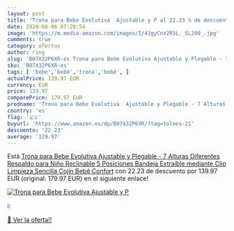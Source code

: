 ```yaml
---
layout: post
title: 'Trona para Bebe Evolutiva  Ajustable y P al 22.23 % de descuento'
date: 2020-08-06 07:28:54
image: 'https://m.media-amazon.com/images/I/41gyCnx2R5L._SL200_.jpg'
comments: true
category: ofertas
author: ring
slug: 'B07X32P6XR-es Trona para Bebe Evolutiva Ajustable y Plegable - 7 Alturas...'
sku: 'B07X32P6XR-es'
tags: [ 'bebe','bebé','trona','bebé', ]
actualPrice: 139.97 EUR
currency: EUR
price: 139.97
comparePrice: 179.97 EUR
prodname: 'Trona para Bebe Evolutiva  Ajustable y Plegable - 7 Alturas Diferentes  Respaldo para Niño Reclinable 5 Posiciones  Bandeja Extraíble mediante Clip  Limpieza Sencilla   Cojín Bebé Confort'
country: 'es'
flag: '🇪🇸'
buyurl: 'https://www.amazon.es/dp/B07X32P6XR/?tag=tolees-21'
descuento: '22.23'
average: '129.97'
---
```


Está [Trona para Bebe Evolutiva  Ajustable y Plegable - 7 Alturas Diferentes  Respaldo para Niño Reclinable 5 Posiciones  Bandeja Extraíble mediante Clip  Limpieza Sencilla   Cojín Bebé Confort](https://www.amazon.es/dp/B07X32P6XR/?tag=tolees-21) con 22.23 de descuento por 139.97 EUR (original: 179.97 EUR) en el siguiente enlace!

[![Trona para Bebe Evolutiva  Ajustable y P](https://m.media-amazon.com/images/I/41gyCnx2R5L._SL200_.jpg)](https://www.amazon.es/dp/B07X32P6XR/?tag=tolees-21)

ℹ️:


[🛒 Ver la oferta!!](https://www.amazon.es/dp/B07X32P6XR/?tag=tolees-21)
